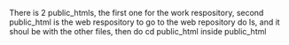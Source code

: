 There is 2 public_htmls, the first one for the work respository, second public_html is the web respository
to go to the web repository do ls, and it shoul be with the other files, then do cd public_html inside public_html

